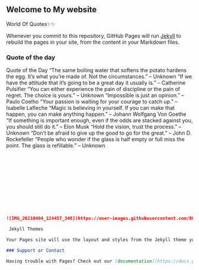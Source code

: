 ## Welcome to My website

World Of Quotes✨✨

Whenever you commit to this repository, GitHub Pages will run [Jekyll](https://jekyllrb.com/) to rebuild the pages in your site, from the content in your Markdown files.

### Quote of the day




Quote of the Day
“The same boiling water that softens the potato hardens the egg. It’s what you’re made of. Not the circumstances.” – Unknown
“If we have the attitude that it’s going to be a great day it usually is.” – Catherine Pulsifier
“You can either experience the pain of discipline or the pain of regret. The choice is yours.”  – Unknown
“Impossible is just an opinion.” – Paulo Coelho
“Your passion is waiting for your courage to catch up.” – Isabelle Lafleche
“Magic is believing in yourself. If you can make that happen, you can make anything happen.” – Johann Wolfgang Von Goethe
“If something is important enough, even if the odds are stacked against you, you should still do it.” – Elon Musk
“Hold the vision, trust the process.” – Unknown
“Don’t be afraid to give up the good to go for the great.” – John D. Rockefeller
“People who wonder if the glass is half empty or full miss the point. The glass is refillable.” – Unknown

```markdown












![IMG_20210404_124457_348](https://user-images.githubusercontent.com/80672865/115113046-ebd5a700-9fa5-11eb-8ed3-68980525fe94.jpg)

 Jekyll Themes

Your Pages site will use the layout and styles from the Jekyll theme you have selected in your [repository settings](https://github.com/Dinasree/-Dinasree-.github.io/settings/pages). The name of this theme is saved in the Jekyll `_config.yml` configuration file.

### Support or Contact

Having trouble with Pages? Check out our [documentation](https://docs.github.com/categories/github-pages-basics/) or [contact support](https://support.github.com/contact) and we’ll help you sort it out.
